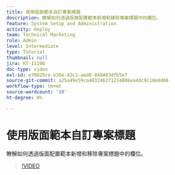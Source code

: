 ```yaml
---
title: 使用版面範本自訂專案標題
description: 瞭解如何透過版面配置範本新增和移除專案標題中的欄位。
feature: System Setup and Administration
activity: deploy
team: Technical Marketing
role: Admin
level: Intermediate
type: Tutorial
thumbnail: null
jira: KT-11108
doc-type: video
exl-id: e70029ce-e30e-42c2-aed0-849403dfb5e7
source-git-commit: a25a49e59ca483246271214886ea4dc9c10e8d66
workflow-type: tm+mt
source-wordcount: '38'
ht-degree: 0%

---
```


# 使用版面範本自訂專案標題

瞭解如何透過版面配置範本新增和移除專案標題中的欄位。

>[!VIDEO](https://video.tv.adobe.com/v/3409081)
